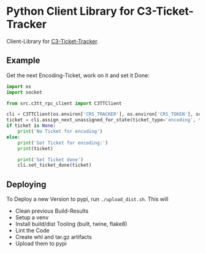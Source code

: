 # Python Client Library for C3-Ticket-Tracker

Client-Library for [C3-Ticket-Tracker](https://github.com/crs-tools/tracker).

## Example

Get the next Encoding-Ticket, work on it and set it Done:

```python
import os
import socket

from src.c3tt_rpc_client import C3TTClient

cli = C3TTClient(os.environ['CRS_TRACKER'], os.environ['CRS_TOKEN'], socket.gethostname(), os.environ['CRS_SECRET'])
ticket = cli.assign_next_unassigned_for_state(ticket_type='encoding', to_state='encoding')
if ticket is None:
    print('No Ticket for encoding')
else:
    print('Got Ticket for encoding:')
    print(ticket)

    print('Set Ticket done')
    cli.set_ticket_done(ticket)
```

## Deploying

To Deploy a new Version to pypi, run `./upload_dist.sh`. This will

- Clean previous Build-Results
- Setup a venv
- Install build/dist Tooling (built, twine, flake8)
- Lint the Code
- Create whl and tar.gz artifacts
- Upload them to pypi
